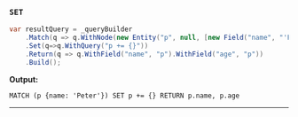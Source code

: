 ### `SET`
```csharp
var resultQuery = _queryBuilder
    .Match(q => q.WithNode(new Entity("p", null, [new Field("name", "'Peter'")])))
    .Set(q=>q.WithQuery("p += {}"))
    .Return(q => q.WithField("name", "p").WithField("age", "p"))
    .Build();
```
**Output:**
```cypher
MATCH (p {name: 'Peter'}) SET p += {} RETURN p.name, p.age
```
------